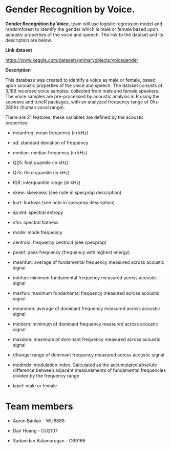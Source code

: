 # Gender Recognition by Voice.

**Gender Recognition by Voice**,  team will use logistic regression model and randomforest to identify the gender which is male or female based upon acoustic properties of the voice and speech. The link to the dataset and its description are below. 

**Link dataset**

https://www.kaggle.com/datasets/primaryobjects/voicegender

**Description**

This database was created to identify a voice as male or female, based upon acoustic properties of the voice and speech. The dataset consists of 3,168 recorded voice samples, collected from male and female speakers. The voice samples are pre-processed by acoustic analysis in R using the seewave and tuneR packages, with an analyzed frequency range of 0hz-280hz (human vocal range). 

There are 21 features, these variables are defined by the acoustic properties:

- meanfreq: mean frequency (in kHz)

- sd: standard deviation of frequency

- median: median frequency (in kHz)

- Q25: first quantile (in kHz)

- Q75: third quantile (in kHz)

- IQR: interquantile range (in kHz)

- skew: skewness (see note in specprop description)

- kurt: kurtosis (see note in specprop description)

- sp.ent: spectral entropy

- sfm: spectral flatness

- mode: mode frequency

- centroid: frequency centroid (see specprop)

- peakf: peak frequency (frequency with highest energy)

- meanfun: average of fundamental frequency measured across acoustic signal

- minfun: minimum fundamental frequency measured across acoustic signal

- maxfun: maximum fundamental frequency measured across acoustic signal

- meandom: average of dominant frequency measured across acoustic signal

- mindom: minimum of dominant frequency measured across acoustic signal

- maxdom: maximum of dominant frequency measured across acoustic signal

- dfrange: range of dominant frequency measured across acoustic signal

- modindx: modulation index. Calculated as the accumulated absolute difference between adjacent measurements of fundamental frequencies divided by the frequency range

- label: male or female



# Team members 

- Aaron Banlao - WU8888

- Dan Hoang - CU2107

- Sadanidan Balamurugan - CB9166

